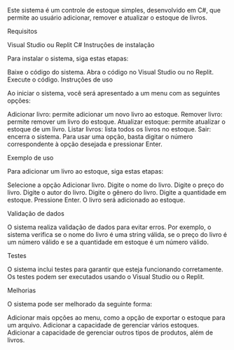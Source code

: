 Este sistema é um controle de estoque simples, desenvolvido em C#, que permite ao usuário adicionar, remover e atualizar o estoque de livros.

Requisitos

Visual Studio ou Replit
C#
Instruções de instalação

Para instalar o sistema, siga estas etapas:

Baixe o código do sistema.
Abra o código no Visual Studio ou no Replit.
Execute o código.
Instruções de uso

Ao iniciar o sistema, você será apresentado a um menu com as seguintes opções:

Adicionar livro: permite adicionar um novo livro ao estoque.
Remover livro: permite remover um livro do estoque.
Atualizar estoque: permite atualizar o estoque de um livro.
Listar livros: lista todos os livros no estoque.
Sair: encerra o sistema.
Para usar uma opção, basta digitar o número correspondente à opção desejada e pressionar Enter.

Exemplo de uso

Para adicionar um livro ao estoque, siga estas etapas:

Selecione a opção Adicionar livro.
Digite o nome do livro.
Digite o preço do livro.
Digite o autor do livro.
Digite o gênero do livro.
Digite a quantidade em estoque.
Pressione Enter.
O livro será adicionado ao estoque.

Validação de dados

O sistema realiza validação de dados para evitar erros. Por exemplo, o sistema verifica se o nome do livro é uma string válida, se o preço do livro é um número válido e se a quantidade em estoque é um número válido.

Testes

O sistema inclui testes para garantir que esteja funcionando corretamente. Os testes podem ser executados usando o Visual Studio ou o Replit.

Melhorias

O sistema pode ser melhorado da seguinte forma:

Adicionar mais opções ao menu, como a opção de exportar o estoque para um arquivo.
Adicionar a capacidade de gerenciar vários estoques.
Adicionar a capacidade de gerenciar outros tipos de produtos, além de livros.
